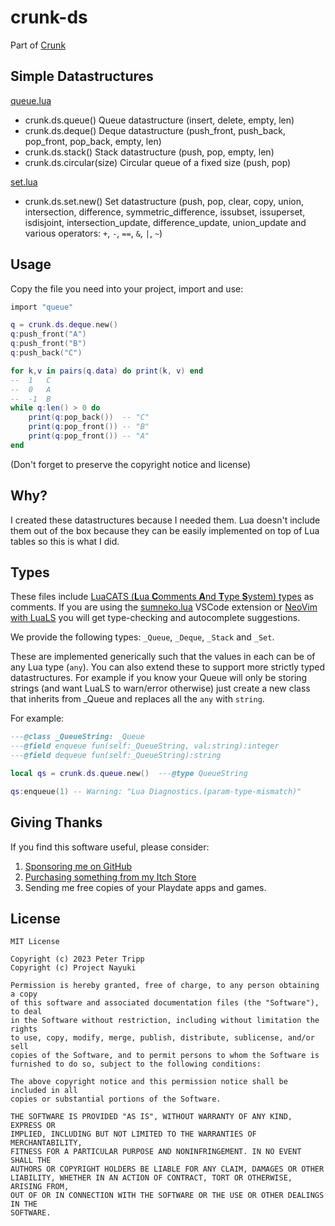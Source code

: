# crunk-ds

Part of [Crunk](https://github.com/notpeter/crunk)

## Simple Datastructures

[queue.lua](queue.lua)
- crunk.ds.queue() Queue datastructure (insert, delete, empty, len)
- crunk.ds.deque() Deque datastructure (push_front, push_back, pop_front, pop_back, empty, len)
- crunk.ds.stack() Stack datastructure (push, pop, empty, len)
- crunk.ds.circular(size) Circular queue of a fixed size (push, pop)

[set.lua](set.lua)
- crunk.ds.set.new() Set datastructure
(push, pop, clear, copy, union, intersection, difference, symmetric_difference,
issubset, issuperset, isdisjoint, intersection_update, difference_update, union_update
and various operators: `+`, `-`, `==`, `&`, `|`, `~`)

## Usage

Copy the file you need into your project, import and use:

```lua
import "queue"

q = crunk.ds.deque.new()
q:push_front("A")
q:push_front("B")
q:push_back("C")

for k,v in pairs(q.data) do print(k, v) end
--  1	C
--  0	A
--  -1	B
while q:len() > 0 do
    print(q:pop_back())  -- "C"
    print(q:pop_front()) -- "B"
    print(q:pop_front()) -- "A"
end
```

(Don't forget to preserve the copyright notice and license)

## Why?

I created these datastructures because I needed them.  Lua
doesn't include them out of the box because they can be easily
implemented on top of Lua tables so this is what I did.

## Types

These files include
[LuaCATS (**L**ua **C**omments **A**nd **T**ype **S**ystem) types](https://luals.github.io/wiki/annotations/)
as comments.  If you are using the [sumneko.lua](https://marketplace.visualstudio.com/items?itemName=sumneko.lua)
VSCode extension or [NeoVim with LuaLS](https://luals.github.io/#neovim-install)
you will get type-checking and autocomplete suggestions.

We provide the following types: `_Queue`, `_Deque`, `_Stack` and `_Set`.

These are implemented generically such that the values in each can be of any Lua type (`any`).
You can also extend these to support more strictly typed datastructures. For example if you know
your Queue will only be storing strings (and want LuaLS to warn/error otherwise) just
create a new class that inherits from _Queue and replaces all the `any` with `string`.

For example:

```lua
---@class _QueueString: _Queue
---@field enqueue fun(self:_QueueString, val:string):integer
---@field dequeue fun(self:_QueueString):string

local qs = crunk.ds.queue.new()  ---@type QueueString

qs:enqueue(1) -- Warning: "Lua Diagnostics.(param-type-mismatch)"
```

## Giving Thanks

If you find this software useful, please consider:

1. [Sponsoring me on GitHub](https://github.com/sponsors/notpeter/)
2. [Purchasing something from my Itch Store](https://notpeter.itch.io)
3. Sending me free copies of your Playdate apps and games.

## License

```
MIT License

Copyright (c) 2023 Peter Tripp
Copyright (c) Project Nayuki

Permission is hereby granted, free of charge, to any person obtaining a copy
of this software and associated documentation files (the "Software"), to deal
in the Software without restriction, including without limitation the rights
to use, copy, modify, merge, publish, distribute, sublicense, and/or sell
copies of the Software, and to permit persons to whom the Software is
furnished to do so, subject to the following conditions:

The above copyright notice and this permission notice shall be included in all
copies or substantial portions of the Software.

THE SOFTWARE IS PROVIDED "AS IS", WITHOUT WARRANTY OF ANY KIND, EXPRESS OR
IMPLIED, INCLUDING BUT NOT LIMITED TO THE WARRANTIES OF MERCHANTABILITY,
FITNESS FOR A PARTICULAR PURPOSE AND NONINFRINGEMENT. IN NO EVENT SHALL THE
AUTHORS OR COPYRIGHT HOLDERS BE LIABLE FOR ANY CLAIM, DAMAGES OR OTHER
LIABILITY, WHETHER IN AN ACTION OF CONTRACT, TORT OR OTHERWISE, ARISING FROM,
OUT OF OR IN CONNECTION WITH THE SOFTWARE OR THE USE OR OTHER DEALINGS IN THE
SOFTWARE.
```

